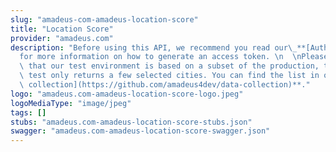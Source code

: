 ```yaml
---
slug: "amadeus-com-amadeus-location-score"
title: "Location Score"
provider: "amadeus.com"
description: "Before using this API, we recommend you read our\_**[Authorization Guide](https://developers.amadeus.com/self-service/apis-docs/guides/authorization-262)**\_\
  for more information on how to generate an access token. \n  \nPlease also be aware\
  \ that our test environment is based on a subset of the production, this API in\
  \ test only returns a few selected cities. You can find the list in our **[data\
  \ collection](https://github.com/amadeus4dev/data-collection)**."
logo: "amadeus.com-amadeus-location-score-logo.jpeg"
logoMediaType: "image/jpeg"
tags: []
stubs: "amadeus.com-amadeus-location-score-stubs.json"
swagger: "amadeus.com-amadeus-location-score-swagger.json"
---
```


